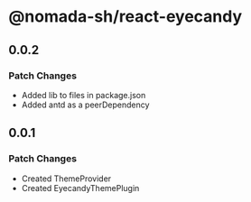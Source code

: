 # @nomada-sh/react-eyecandy

## 0.0.2

### Patch Changes

- Added lib to files in package.json
- Added antd as a peerDependency

## 0.0.1

### Patch Changes

- Created ThemeProvider
- Created EyecandyThemePlugin
